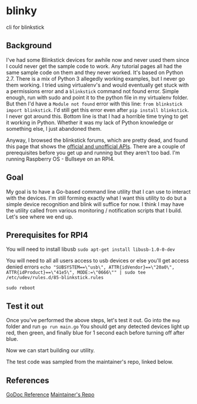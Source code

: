 # blinky
cli for blinkstick

## Background
I've had some Blinkstick devices for awhile now and never used them since I could never get the sample code to work. Any tutorial pages all had the same sample code on them and they never worked. It's based on Python 2.7. There is a mix of Python 3 allegedly working examples, but I never go them working. I tried using virtualenv's and would eventually get stuck with a permissions error and a `blinkstick` command not found error. Simple enough, run with sudo and point it to the python file in my virtualenv folder. But then I'd have a `Module not found` error with this line: `from blinkstick import blinkstick`. I'd still get this error even after `pip install blinkstick`. I never got around this. Bottom line is that I had a horrible time trying to get it working in Python. Whether it was my lack of Python knowledge or something else, I just abandoned them. 

Anyway, I browsed the blinkstick forums, which are pretty dead, and found this page that shows the [official and unofficial APIs](https://www.blinkstick.com/help/api-implementations). There are a couple of prerequisites before you get up and running but they aren't too bad. I'm running Raspberry OS - Bullseye on an RPI4.

## Goal
My goal is to have a Go-based command line utility that I can use to interact with the devices. I'm still forming exactly what I want this utility to do but a simple device recognition and blink will suffice for now. I think I may have the utility called from various monitoring / notification scripts that I build. Let's see where we end up.

## Prerequisites for RPI4
You will need to install libusb
`sudo apt-get install libusb-1.0-0-dev`

You will need to all all users access to usb devices or else you'll get access denied errors
`echo "SUBSYSTEM==\"usb\", ATTR{idVendor}==\"20a0\", ATTR{idProduct}==\"41e5\", MODE:=\"0666\"" | sudo tee /etc/udev/rules.d/85-blinkstick.rules`

`sudo reboot`

## Test it out
Once you've performed the above steps, let's test it out. Go into the `mvp` folder and run `go run main.go`
You should get any detected devices light up red, then green, and finally blue for 1 second each before turning off after blue.

Now we can start building our utility.

The test code was sampled from the maintainer's repo, linked below.

## References
[GoDoc Reference](https://pkg.go.dev/github.com/boombuler/led?utm_source=godoc)
[Maintainer's Repo](https://github.com/boombuler/led)
